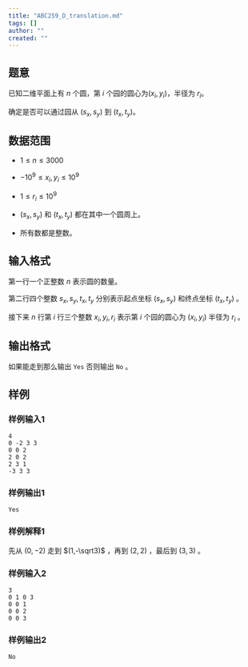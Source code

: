 ```yaml
---
title: "ABC259_D_translation.md"
tags: []
author: ""
created: ""
---
```


## 题意

已知二维平面上有 $n$ 个圆，第 $i$ 个园的圆心为$(x_i,y_i)$，半径为 $r_i$。

确定是否可以通过园从 $(s_x,s_y)$ 到 $(t_x,t_y)$。

## 数据范围

- $1 \leq n \leq 3000$

- $-10^9 \leq x_i,y_i \leq 10^9$ 

- $1 \leq r_i \leq 10^9$ 

- $(s_x,s_y)$  和 $(t_x,t_y)$  都在其中一个圆周上。

- 所有数都是整数。

## 输入格式

第一行一个正整数 $n$  表示圆的数量。

第二行四个整数 $s_x,s_y,t_x,t_y$ 分别表示起点坐标 $(s_x,s_y)$ 和终点坐标 $(t_x,t_y)$ 。

接下来 $n$ 行第 $i$ 行三个整数 $x_i,y_i,r_i$ 表示第 $i$ 个园的圆心为 $(x_i,y_i)$ 半径为 $r_i$ 。

## 输出格式

如果能走到那么输出 ``` Yes ``` 否则输出 ```No``` 。

## 样例

### 样例输入1

```
4
0 -2 3 3
0 0 2
2 0 2
2 3 1
-3 3 3
```

### 样例输出1

```
Yes
```

### 样例解释1

先从 $(0,-2)$ 走到 $(1,-\sqrt3)$ ，再到 $(2,2)$ ，最后到 $(3,3)$ 。

### 样例输入2

```
3
0 1 0 3
0 0 1
0 0 2
0 0 3
```

### 样例输出2

```
No
```

